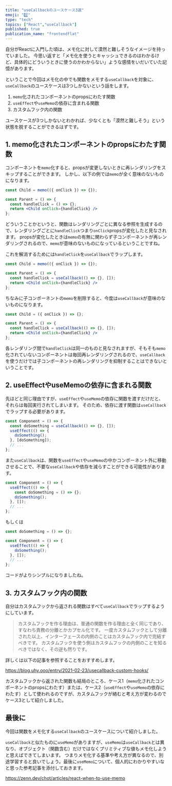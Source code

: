 ```yaml
---
title: "useCallbackのユースケース3選"
emoji: "3️⃣"
type: "tech"
topics: ["React","useCallback"]
published: true
publication_name: "frontendflat"
---
```


自分がReactに入門した頃は、メモ化に対して漠然と難しそうなイメージを持っていました。
今思い返すと「メモ化を使うとキャッシュできるのはわかるけど、具体的にどういうときに使うのかわからない」ような感情をいだいていた記憶があります。

ということで今回はメモ化の中でも関数をメモする`useCallback`を対象に、`useCallback`のユースケースは3つしかないという話をします。

1. `memo`化されたコンポーネントのpropsにわたす関数
2. `useEffect`や`useMemo`の依存に含まれる関数 
3. カスタムフック内の関数

ユースケースが3つしかないとわかれば、少なくとも「漠然と難しそう」という状態を脱することができるはずです。

## 1. memo化されたコンポーネントのpropsにわたす関数 

コンポーネントを`memo`化すると、propsが変更しないときに再レンダリングをスキップすることができます。 しかし、以下の例では`memo`が全く意味のないものになります。

```jsx
const Child = memo(({ onClick }) => {});

const Parent = () => {
  const handleClick = () => {};
  return <Child onClick={handleClick} />
};
```

どういうことかというと、関数はレンダリングごとに異なる参照を生成するので、レンダリングごとに`handleClick`つまり`onClick`propsが変化したと見なされます。
propsが変化したときは`memo`の有無に関わらず子コンポーネントが再レンダリングされるので、`memo`が意味のないものになっているということですね。

これを解消するためには`handleClick`を`useCallback`でラップします。

```jsx
const Child = memo(({ onClick }) => {});

const Parent = () => {
  const handleClick = useCallback(() => {}, []);
  return <Child onClick={handleClick} />
};
```

ちなみに子コンポーネントの`memo`を削除すると、今度は`useCallback`が意味のないものになります。

```jsx
const Child = ({ onClick }) => {};

const Parent = () => {
  const handleClick = useCallback(() => {}, []);
  return <Child onClick={handleClick} />
};
```

各レンダリング間で`handleClick`は同一のものと見なされますが、そもそも`memo`化されていないコンポーネントは毎回再レンダリングされるので、`useCallback`を使うだけでは子コンポーネントの再レンダリングを抑制することはできないということです。

## 2. useEffectやuseMemoの依存に含まれる関数

先ほどと同じ理由ですが、`useEffect`や`useMemo`の依存に関数を渡すだけだと、それらは毎回実行されてしまいます。
そのため、依存に渡す関数は`useCallback`でラップする必要があります。

```jsx
const Component = () => {
  const doSomething = useCallback(() => {}, []);
  useEffect(() => {
    doSomething();
  }, [doSomething]);
  // ...
};
```

また`useCallback`は、関数を`useEffect`や`useMemo`の中かコンポーネント外に移動させることで、不要な`useCallback`や依存を減らすことができる可能性があります。

```jsx
const Component = () => {
  useEffect(() => {
    const doSomething = () => {};
    doSomething();
  }, []);
  // ...
};
```

もしくは

```jsx
const doSomething = () => {};

const Component = () => {
  useEffect(() => {
    doSomething();
  }, []);
  // ...
};
```

コードがよりシンプルになりましたね。

## 3. カスタムフック内の関数

自分はカスタムフックから返される関数はすべて`useCallback`でラップするようにしています。

>カスタムフックを作る理由は、普通の関数を作る理由と全く同じであり、すなわち責務の分離とかカプセル化です。 一度カスタムフックとして分離された以上、インターフェースの内側のことはカスタムフック内で完結すべきです。 カスタムフックを使う側はカスタムフックの内側のことを知るべきではなく、その逆も然りです。
 
詳しくは以下の記事を参照することをおすすめします。

https://blog.uhy.ooo/entry/2021-02-23/usecallback-custom-hooks/

カスタムフックから返された関数も結局のところ、ケース1（`memo`化されたコンポーネントのpropsにわたす）または、ケース2（`useEffect`や`useMemo`の依存にわたす）として使われるのですが、カスタムフックが絡むと考え方が変わるのでケース3として紹介しました。

## 最後に

今回は関数をメモ化する`useCallback`のユースケースについて紹介しました。

`useCallback`と似たものに`useMemo`がありますが、`useMemo`は`useCallback`とは異なり、オブジェクト（関数含む）だけではなくプリミティブな値もメモ化しようと思えばできてしまいます。
つまりメモ化する基準や考え方が異なるので、別途学習すると良いでしょう。最後に`useMemo`について、個人的にわかりやすいなと思った参考記事を添付しておきます。

https://zenn.dev/chot/articles/react-when-to-use-memo